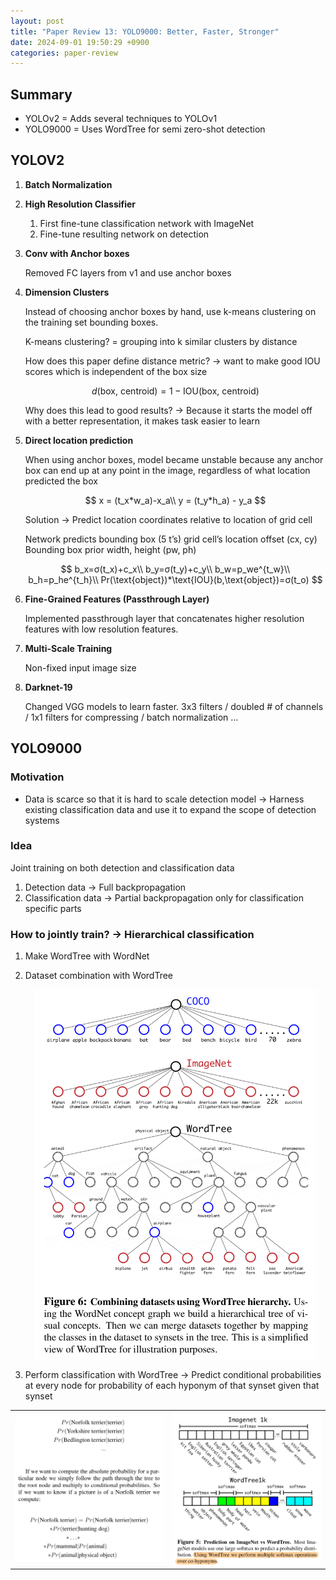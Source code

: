 ```yaml
---
layout: post
title: "Paper Review 13: YOLO9000: Better, Faster, Stronger"
date: 2024-09-01 19:50:29 +0900
categories: paper-review
---
```


## Summary

- YOLOv2 = Adds several techniques to YOLOv1
- YOLO9000 = Uses WordTree for semi zero-shot detection

## YOLOV2

1. **Batch Normalization**
2. **High Resolution Classifier**
    1. First fine-tune classification network with ImageNet
    2. Fine-tune resulting network on detection
3. **Conv with Anchor boxes**
    
    Removed FC layers from v1 and use anchor boxes
    
4. **Dimension Clusters**
    
    Instead of choosing anchor boxes by hand, use k-means clustering on the training set bounding boxes.
    
    K-means clustering? = grouping into k similar clusters by distance
    
    How does this paper define distance metric? 
    → want to make good IOU scores which is independent of the box size
    
    $$
    d(\text{box},\ \text{centroid})=1-\text{IOU}(\text{box},\ \text{centroid})
    $$
    
    Why does this lead to good results?
    → Because it starts the model off with a better representation, it makes task easier to learn
    
5. **Direct location prediction**
    
    When using anchor boxes, model became unstable because any anchor box can end up at any point in the image, regardless of what location predicted the box
    
    $$
    x = (t_x*w_a)-x_a\\
    y = (t_y*h_a) - y_a
    $$
    
    Solution → Predict location coordinates relative to location of grid cell
    
    Network predicts bounding box (5 t’s)
    grid cell’s location offset (cx, cy)
    Bounding box prior width, height (pw, ph)
    
    $$
    b_x=σ(t_x)+c_x\\
    b_y=σ(t_y)+c_y\\
    b_w=p_we^{t_w}\\
    b_h=p_he^{t_h}\\
    Pr(\text{object})*\text{IOU}(b,\text{object})=σ(t_o)
    $$
    
6. **Fine-Grained Features (Passthrough Layer)**
    
    Implemented passthrough layer that concatenates higher resolution features with low resolution features.
    
7. **Multi-Scale Training**
    
    Non-fixed input image size
    
8. **Darknet-19**
    
    Changed VGG models to learn faster.
    3x3 filters / doubled # of channels / 1x1 filters for compressing / batch normalization …
    

## YOLO9000

### Motivation

- Data is scarce so that it is hard to scale detection model
→ Harness existing classification data and use it to expand the scope of detection systems

### Idea

Joint training on both detection and classification data

1. Detection data → Full backpropagation
2. Classification data → Partial backpropagation only for classification specific parts

### How to jointly train? → Hierarchical classification

1. Make WordTree with WordNet
2. Dataset combination with WordTree
    
    <img src="/public/img/yolo9000-1.png" style="display: block; margin: auto;" width="450" />
    
3. Perform classification with WordTree
→ Predict conditional probabilities at every node for probability of each hyponym of that synset given that synset


<table>
  <tr>
    <td>
      <img src="/public/img/yolo9000-2.png" style="display: block; margin: auto;" width="450" />
    </td>
    <td>
      <img src="/public/img/yolo9000-3.png" style="display: block; margin: auto;" width="450" />
    </td>
  </tr>
</table>


